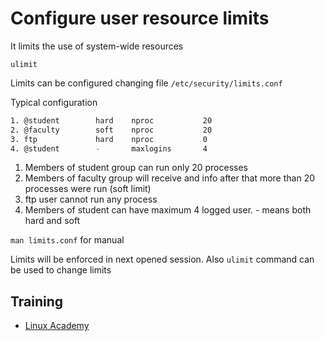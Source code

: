 # Configure user resource limits
It limits the use of system-wide resources
```
ulimit
```

Limits can be configured changing file `/etc/security/limits.conf`

Typical configuration
```bash
1. @student        hard    nproc           20
2. @faculty        soft    nproc           20
3. ftp             hard    nproc           0
4. @student        -       maxlogins       4
```

1. Members of student group can run only 20 processes
2. Members of faculty group will receive and info after that more than 20 processes were run (soft limit)
3. ftp user cannot run any process
4. Members of student can have maximum 4 logged user. - means both hard and soft

`man limits.conf` for manual

Limits will be enforced in next opened session. Also `ulimit` command can be used to change limits

## Training
* [Linux Academy](https://linuxacademy.com/cp/courses/lesson/course/5413/lesson/5/module/428)